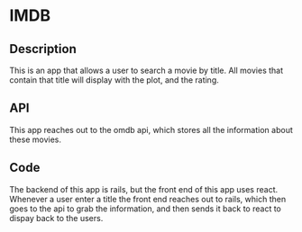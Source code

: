 # IMDB

## Description
This is an app that allows a user to search a movie by title. All movies that contain that title will display with the plot, and the rating.

## API
This app reaches out to the omdb api, which stores all the information about these movies.

## Code
The backend of this app is rails, but the front end of this app uses react. 
Whenever a user enter a title the front end reaches out to rails, which then goes to the api to grab the information, and then sends it back to react to dispay back to the users.
